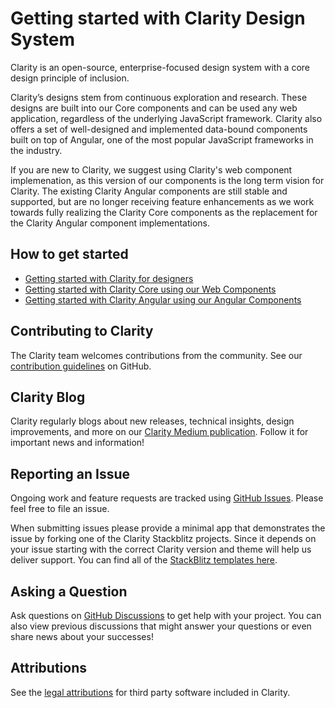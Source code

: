# Getting started with Clarity Design System

Clarity is an open-source, enterprise-focused design system with a core design principle of inclusion.

Clarity’s designs stem from continuous exploration and research. These designs are built into our Core components and can be used any web application, regardless of the underlying JavaScript framework. Clarity also offers a set of well-designed and implemented data-bound components built on top of Angular, one of the most popular JavaScript frameworks in the industry.

If you are new to Clarity, we suggest using Clarity's web component implemenation, as this version of our components is the long term vision for Clarity. The existing Clarity Angular components are still stable and supported, but are no longer receiving feature enhancements as we work towards fully realizing the Clarity Core components as the replacement for the Clarity Angular component implementations.

## How to get started

- [Getting started with Clarity for designers](/get-started/design/)
- [Getting started with Clarity Core using our Web Components](/get-started/developing/)
- [Getting started with Clarity Angular using our Angular Components](/get-started/developing/angular/)

## Contributing to Clarity

The Clarity team welcomes contributions from the community. See our [contribution guidelines](https://github.com/vmware/clarity/blob/master/CONTRIBUTING.md) on GitHub.

## Clarity Blog

Clarity regularly blogs about new releases, technical insights, design improvements, and more on our [Clarity Medium publication](https://medium.com/claritydesignsystem). Follow it for important news and information!

## Reporting an Issue

Ongoing work and feature requests are tracked using [GitHub Issues](https://github.com/vmware/clarity/issues). Please feel free to file an issue.

When submitting issues please provide a minimal app that demonstrates the issue by forking one of the Clarity Stackblitz projects. Since it depends on your issue starting with the correct Clarity version and theme will help us deliver support. You can find all of the [StackBlitz templates here](https://stackblitz.com/@clr-team).

## Asking a Question

Ask questions on [GitHub Discussions](https://github.com/vmware/clarity/discussions) to get help with your project. You can also view previous discussions that might answer your questions or even share news about your successes!

## Attributions

See the [legal attributions](https://github.com/vmware/clarity/blob/master/docs/ATTRIBUTION.md) for third party software included in Clarity.

